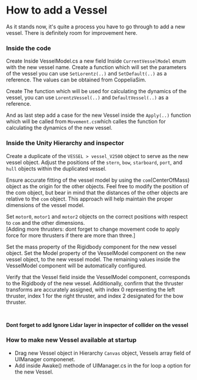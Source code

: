 # How to add a Vessel
As it stands now, it's quite a process you have to go through to add a new vessel.
There is definitely room for improvement here.  

### Inside the code
Create Inside VesselModel.cs a new field Inside `CurrentVesselModel` enum with the new vessel name.
Create a function which will set the parameters of the vessel you can use `SetLorentz(..)` and `SetDefault(..)` as a reference. The values can be obtained from CoppeliaSim.  

Create The function which will be used for calculating the dynamics of the vessel, you can use 
`LorentzVessel(..)` and `DefaultVessel(..)` as a reference.  

And as last step add a case for the new Vessel inside the `Apply(..)` function which will be called from `Movement.cs`which calles the function for calculating the dynamics of the new vessel.  

### Inside the Unity Hierarchy and inspector

Create a duplicate of the `VESSEL > vessel_V2500` object to serve as the new vessel object. Adjust the positions of the `stern`, `bow`, `starboard`, `port`, and `hull` objects within the duplicated vessel.

Ensure accurate fitting of the vessel model by using the `com`(CenterOfMass) object as the origin for the other objects. Feel free to modify the position of the com object, but bear in mind that the distances of the other objects are relative to the `com` object. This approach will help maintain the proper dimensions of the vessel model.

Set `motor0`, `motor1` and `motor2` objects on the correct positions with respect to `com` and the other dimensions.  
[Adding more thrusters: dont forget to change movement code to apply force for more thrusters if there are more than three.]

Set the mass property of the Rigidbody component for the new vessel object. 
Set the Model property of the VesselModel component on the new vessel object, to the new vessel model.
The remaining values inside the VesselModel component will be automatically configured. 

Verify that the Vessel field inside the VesselModel component, corresponds to the Rigidbody of the new vessel. 
Additionally, confirm that the thruster transforms are accurately assigned, with index 0 representing the 
left thruster, index 1 for the right thruster, and index 2 designated for the bow thruster.  

<br>

__Dont forget to add Ignore Lidar layer in inspector of collider on the vessel__

### How to make new Vessel available at startup

* Drag new Vessel object in Hierarchy `Canvas` object, Vessels array field of UIManager componenet.
* Add inside Awake() methode of UIManager.cs in the for loop a option for the new Vessel.